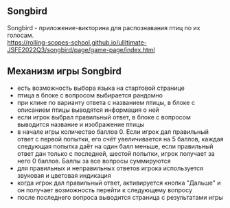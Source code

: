 ## Songbird      
Songbird - приложение-викторина для распознавания птиц по их голосам.        
https://rolling-scopes-school.github.io/ullltimate-JSFE2022Q3/songbird/page/game-page/index.html

## Механизм игры Songbird    
* есть возможность выбора языка на стартовой странице
* птица в блоке с вопросом выбирается рандомно    
* при клике по варианту ответа с названием птицы, в блоке с описанием птицы выводятся информация о ней
* если игрок выбрал правильный ответ, в блоке с вопросом выводится название и изображение птицы
* в начале игры количество баллов 0. Если игрок дал правильный ответ с первой попытки, его счёт увеличивается на 5 баллов, каждая следующая попытка даёт на один балл меньше, если правильный ответ дан только с последней, шестой попытки, игрок получает за него 0 баллов. Баллы за все вопросы суммируются
* для правильных и неправильных ответов игрока используется звуковая и цветовая индикация
* когда игрок дал правильный ответ, активируется кнопка "Дальше" и он получает возможность перейти к следующему вопросу
* после последнего вопроса выводится страница с результатами игры
